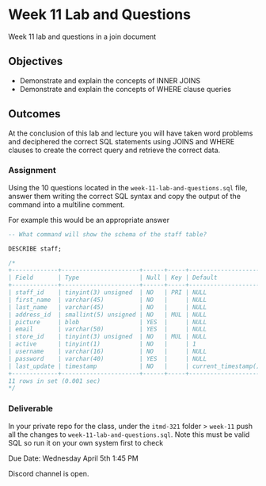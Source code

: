 # Week 11 Lab and Questions

Week 11 lab and questions in a join document

## Objectives

* Demonstrate and explain the concepts of INNER JOINS
* Demonstrate and explain the concepts of WHERE clause queries

## Outcomes

At the conclusion of this lab and lecture you will have taken word problems and deciphered the correct SQL statements using JOINS and WHERE clauses to create the correct query and retrieve the correct data.

### Assignment

Using the 10 questions located in the `week-11-lab-and-questions.sql` file, answer them writing the correct SQL syntax and copy the output of the command into a multiline comment.

For example this would be an appropriate answer

```sql
-- What command will show the schema of the staff table?

DESCRIBE staff;

/*
+-------------+----------------------+------+-----+---------------------+-------------------------------+
| Field       | Type                 | Null | Key | Default             | Extra                         |
+-------------+----------------------+------+-----+---------------------+-------------------------------+
| staff_id    | tinyint(3) unsigned  | NO   | PRI | NULL                | auto_increment                |
| first_name  | varchar(45)          | NO   |     | NULL                |                               |
| last_name   | varchar(45)          | NO   |     | NULL                |                               |
| address_id  | smallint(5) unsigned | NO   | MUL | NULL                |                               |
| picture     | blob                 | YES  |     | NULL                |                               |
| email       | varchar(50)          | YES  |     | NULL                |                               |
| store_id    | tinyint(3) unsigned  | NO   | MUL | NULL                |                               |
| active      | tinyint(1)           | NO   |     | 1                   |                               |
| username    | varchar(16)          | NO   |     | NULL                |                               |
| password    | varchar(40)          | YES  |     | NULL                |                               |
| last_update | timestamp            | NO   |     | current_timestamp() | on update current_timestamp() |
+-------------+----------------------+------+-----+---------------------+-------------------------------+
11 rows in set (0.001 sec)
*/
```

### Deliverable

In your private repo for the class, under the `itmd-321` folder > `week-11` push all the changes to `week-11-lab-and-questions.sql`.  Note this must be valid SQL so run it on your own system first to check

Due Date: Wednesday April 5th 1:45 PM

Discord channel is open.